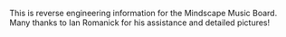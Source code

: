 This is reverse engineering information for the Mindscape Music Board. 
Many thanks to Ian Romanick for his assistance and detailed pictures!
